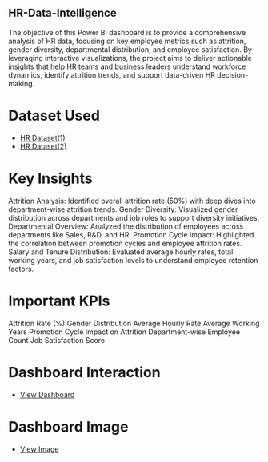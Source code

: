 ## HR-Data-Intelligence
The objective of this Power BI dashboard is to provide a comprehensive analysis of HR data, focusing on key employee metrics such as attrition, gender diversity, departmental distribution, and employee satisfaction. By leveraging interactive visualizations, the project aims to deliver actionable insights that help HR teams and business leaders understand workforce dynamics, identify attrition trends, and support data-driven HR decision-making.

# Dataset Used
- <a href="https://github.com/piyushhk/HR-Data-Intelligence-/blob/main/Copy%20of%20HR_1.xlsx">HR Dataset(1)</a>
- <a href="https://github.com/piyushhk/HR-Data-Intelligence-/blob/main/Copy%20of%20HR_2.xlsx">HR Dataset(2)</a>

# Key Insights
Attrition Analysis: Identified overall attrition rate (50%) with deep dives into department-wise attrition trends.
Gender Diversity: Visualized gender distribution across departments and job roles to support diversity initiatives.
Departmental Overview: Analyzed the distribution of employees across departments like Sales, R&D, and HR.
Promotion Cycle Impact: Highlighted the correlation between promotion cycles and employee attrition rates.
Salary and Tenure Distribution: Evaluated average hourly rates, total working years, and job satisfaction levels to understand employee retention factors.

# Important KPIs
Attrition Rate (%)
Gender Distribution
Average Hourly Rate
Average Working Years
Promotion Cycle Impact on Attrition
Department-wise Employee Count
Job Satisfaction Score

# Dashboard Interaction
- <a href="https://github.com/piyushhk/HR-Data-Intelligence-/blob/main/HR%20Dashboard.pbix">View Dashboard</a>

# Dashboard Image
- <a href="https://github.com/piyushhk/HR-Data-Intelligence-/blob/main/HR%20dashboad.png.png
">View Image</a>
